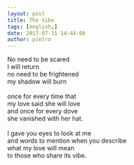 ```yaml
---
layout: post
title: The Vibe
tags: [english,]
date: 2017-07-15 14:44:00
author: pietro
---
```

No need to be scared<br/>I will return<br/>no need to be frightened<br/>my shadow will burn<br/><br/>once for every time that<br/>my love said she will love<br/>and once for every dove<br/>she vanished with her hat.<br/><br/>I gave you eyes to look at me<br/>and words to mention when you describe<br/>what my love will mean<br/>to those who share its vibe.

